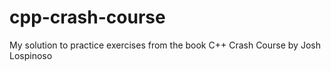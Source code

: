 # cpp-crash-course
My solution to practice exercises from the book C++ Crash Course by Josh Lospinoso
